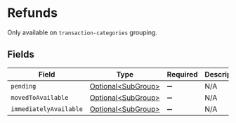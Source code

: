 # Refunds

Only available on `transaction-categories` grouping.


## Fields

| Field                                                      | Type                                                       | Required                                                   | Description                                                |
| ---------------------------------------------------------- | ---------------------------------------------------------- | ---------------------------------------------------------- | ---------------------------------------------------------- |
| `pending`                                                  | [Optional\<SubGroup>](../../models/components/SubGroup.md) | :heavy_minus_sign:                                         | N/A                                                        |
| `movedToAvailable`                                         | [Optional\<SubGroup>](../../models/components/SubGroup.md) | :heavy_minus_sign:                                         | N/A                                                        |
| `immediatelyAvailable`                                     | [Optional\<SubGroup>](../../models/components/SubGroup.md) | :heavy_minus_sign:                                         | N/A                                                        |